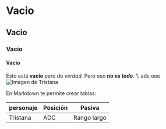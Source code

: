 # Vacio
## Vacio
### Vacio
#### Vacio

Esto está **vacio** pero de *verdad*. Pero eso **no es _todo_**.
 1.
  adc
    eee
![Imagen de Tristana](http://ddragon.leagueoflegends.com/cdn/img/champion/splash/Tristana_0.jpg')

En Markdown te permite crear tablas:

| personaje | Posición | Pasiva     |
|-----------|----------|------------|
| Tristana  | ADC      | Rango largo|
